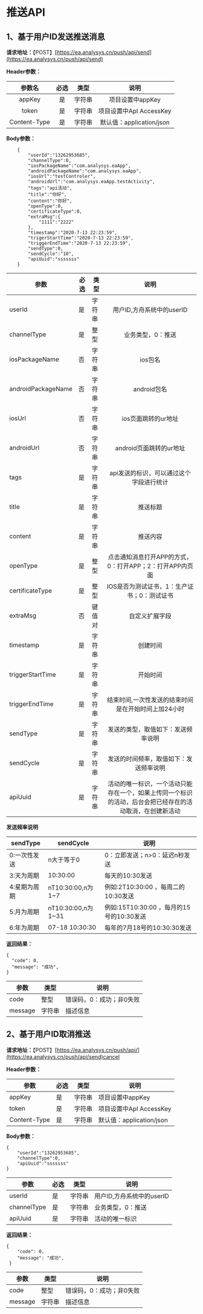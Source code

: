 # 推送API

## 1、基于用户ID发送推送消息

**请求地址：**【POST】[https://ea.analysys.cn/push/api/send](https://ea.analysys.cn/push/api/send)

**Header参数：**

|      参数名     |  必选 |  类型 |          说明          |
| :----------: | :-: | :-: | :------------------: |
|    appKey    |  是  | 字符串 |      项目设置中appKey     |
|     token    |  是  | 字符串 |  项目设置中ApI AccessKey  |
| Content-Type |  是  | 字符串 | 默认值：application/json |

**Body参数：**

```
    {
        "userId":"13262953685",
        "channelType":0,
        "iosPackageName":"com.analysys.eaApp",
        "androidPackageName":"com.analysys.eaApp",
        "iosUrl":"testControler",
        "androidUrl":"com.analysys.eaApp.testActivity",
        "tags":"api活动",
        "title":"你好",
        "content":"你好",
        "openType":0,
        "certificateType":0,
        "extraMsg":{
            "1111":"2222"
        },
        "timestamp":"2020-7-13 22:23:59",
        "trigerStartTime":"2020-7-13 22:23:59",
        "triggerEndTime":"2020-7-13 22:23:59",
        "sendType":0,
        "sendCycle":"10",
        "apiUuid":"sssssss"
    }
```

| 参数                 | 必选      | 类型          |                          说明                          |
| ------------------ | ------- | ----------- | :--------------------------------------------------: |
| userId             | 是       | 字符串         |                   用户ID,方舟系统中的userID                  |
| channelType        | 是       | 整型          |                       业务类型，0：推送                      |
| iosPackageName     | 否       | 字符串         |                         ios包名                        |
| androidPackageName | 否       | 字符串         |                       android包名                      |
| iosUrl             | 否       | 字符串         |                     ios页面跳转的ur地址                     |
| androidUrl         | 否       | 字符串         |                   android页面跳转的ur地址                   |
| tags               | 是       | 字符串         |                 api发送的标识，可以通过这个字段进行统计                |
| title              | 是       | 字符串         |                         推送标题                         |
| content            | 是       | 字符串         |                         推送内容                         |
| openType           | 是       | 整型          |           点击通知消息打开APP的方式，0：打开APP；2：打开APP内页面          |
| certificateType    | 是       | 整型          |               IOS是否为测试证书，1：生产证书；0：测试证书               |
| extraMsg           | 否       | 键值对         |                        自定义扩展字段                       |
| timestamp          | 是       | 字符串         |                         创建时间                         |
| triggerStartTime   | 是       | 字符串         |                         开始时间                         |
| triggerEndTime     | 是       | 字符串         |              结束时间,一次性发送的结束时间是在开始时间上加24小时             |
| sendType           | 是       | 字符串         |                   发送的类型，取值如下：发送频率说明                  |
| sendCycle          | 是       | 字符串         |                  发送的时间频率，取值如下：发送频率说明                 |
| apiUuid            | 是       | 字符串         | 活动的唯一标识，一个活动只能存在一个，如果上传同一个标识的活动，后台会把已经存在的活动取消，在创建新活动 |

**发送频率说明**

| sendType | sendCycle          | 说明                             |
| -------- | ------------------ | ------------------------------ |
| 0:一次性发送  | n大于等于0             | 0：立即发送；n>0：延迟n秒发送              |
| 3:天为周期   | 10:30:00           | 每天的10:30发送                     |
| 4:星期为周期  | nT10:30:00,n为1\~7  | 例如:2T10:30:00 ，每周二的10:30发送     |
| 5:月为周期   | nT10:30:00,n为1\~31 | 例如:15T10:30:00 ，每月的15号的10:30发送 |
| 6:年为周期   | 07-18 10:30:30     | 每年的7月18号的10:30:30发送            |

**返回结果：**

```
{
  "code": 0,
  "message": "成功",
}
```

| **参数**  | 类型  | 说明            |
| ------- | --- | ------------- |
| code    | 整型  | 错误码，0：成功；非0失败 |
| message | 字符串 | 描述信息          |

## 2、基于用户ID取消推送

**请求地址：**【POST】[https://ea.analysys.cn/push/api/](https://ea.analysys.cn/push/api/send)cancel

**Header参数：**

| 参数           | 必选 | 类型  | 说明                   |
| ------------ | -- | --- | -------------------- |
| appKey       | 是  | 字符串 | 项目设置中appKey          |
| token        | 是  | 字符串 | 项目设置中ApI AccessKey   |
| Content-Type | 是  | 字符串 | 默认值：application/json |

**Body参数：**

```
{
    "userId":"13262953685",
    "channelType":0,
    "apiUuid":"sssssss"
}
```

| 参数          | 必选 | 类型  | 说明                |
| ----------- | -- | --- | ----------------- |
| userId      | 是  | 字符串 | 用户ID,方舟系统中的userID |
| channelType | 是  | 字符串 | 业务类型，0：推送         |
| apiUuid     | 是  | 字符串 | 活动的唯一标识           |

**返回结果：**

```
{
    "code": 0,
    "message": "成功",
 }
```

| 参数      | 类型  | 说明            |
| ------- | --- | ------------- |
| code    | 整型  | 错误码，0：成功；非0失败 |
| message | 字符串 | 描述信息          |
